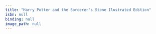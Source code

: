 ```yaml
---
title: "Harry Potter and the Sorcerer's Stone Ilustrated Edition"
isbn: null
binding: null
image_path: null
---
```

